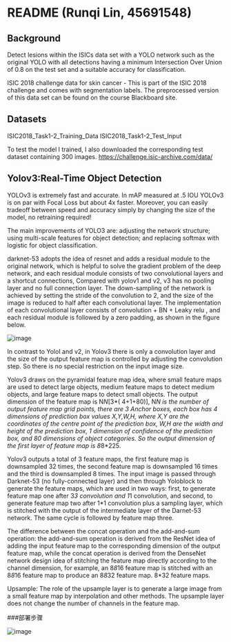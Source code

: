 README (Runqi Lin, 45691548)
====
Background
-------
Detect lesions within the ISICs data set with a YOLO network such as the original YOLO with all detections having a minimum Intersection Over Union of 0.8 on the test set and a suitable accuracy for classification.

ISIC 2018 challenge data for skin cancer - This is part of the ISIC 2018 challenge and comes with segmentation labels. The preprocessed version of this data set can be found on the course Blackboard site.

Datasets
-------
ISIC2018_Task1-2_Training_Data
ISIC2018_Task1-2_Test_Input

To test the model I trained, I also downloaded the corresponding test dataset containing 300 images.
https://challenge.isic-archive.com/data/

Yolov3:Real-Time Object Detection
-------
YOLOv3 is extremely fast and accurate. In mAP measured at .5 IOU YOLOv3 is on par with Focal Loss but about 4x faster. Moreover, you can easily tradeoff between speed and accuracy simply by changing the size of the model, no retraining required!

The main improvements of YOLO3 are: adjusting the network structure; using multi-scale features for object detection; and replacing softmax with logistic for object classification.

darknet-53 adopts the idea of resnet and adds a residual module to the original network, which is helpful to solve the gradient problem of the deep network, and each residual module consists of two convolutional layers and a shortcut connections,
Compared with yolov1 and v2, v3 has no pooling layer and no full connection layer. The down-sampling of the network is achieved by setting the stride of the convolution to 2, and the size of the image is reduced to half after each convolutional layer. The implementation of each convolutional layer consists of convolution + BN + Leaky relu , and each residual module is followed by a zero padding, as shown in the figure below.

![image](https://user-images.githubusercontent.com/75237235/139426179-403ad5cd-491b-42e4-9ab1-731950adb6df.png)

In contrast to YoloI and v2, in Yolov3 there is only a convolution layer and the size of the output feature map is controlled by adjusting the convolution step. So there is no special restriction on the input image size.

Yolov3 draws on the pyramidal feature map idea, where small feature maps are used to detect large objects, medium feature maps to detect medium objects, and large feature maps to detect small objects. The output dimension of the feature map is N*N*[3*( 4+1+80)], N*N is the number of output feature map grid points, there are 3 Anchor boxes, each box has 4 dimensions of prediction box values X,Y,W,H, where X,Y are the coordinates of the centre point of the prediction box, W,H are the width and height of the prediction box, 1 dimension of confidence of the prediction box, and 80 dimensions of object categories. So the output dimension of the first layer of feature map is 8*8*225.

Yolov3 outputs a total of 3 feature maps, the first feature map is downsampled 32 times, the second feature map is downsampled 16 times and the third is downsampled 8 times. The input image is passed through Darknet-53 (no fully-connected layer) and then through Yoloblock to generate the feature maps, which are used in two ways: first, to generate feature map one after 3*3 convolution and 1*1 convolution, and second, to generate feature map two after 1*1 convolution plus a sampling layer, which is stitched with the output of the intermediate layer of the Darnet-53 network. The same cycle is followed by feature map three.

The difference between the concat operation and the add-and-sum operation: the add-and-sum operation is derived from the ResNet idea of adding the input feature map to the corresponding dimension of the output feature map, while the concat operation is derived from the DenseNet network design idea of stitching the feature map directly according to the channel dimension, for example, an 8*8*16 feature map is stitched with an 8*8*16 feature map to produce an 8*8*32 feature map. 8*32 feature maps.

Upsample: The role of the upsample layer is to generate a large image from a small feature map by interpolation and other methods. The upsample layer does not change the number of channels in the feature map.

###部署步骤

![image](https://user-images.githubusercontent.com/75237235/139569918-ce4ababe-f0b3-4274-9dc3-cb48f270c424.png)


